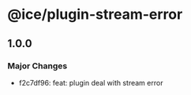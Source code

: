 # @ice/plugin-stream-error

## 1.0.0

### Major Changes

- f2c7df96: feat: plugin deal with stream error
